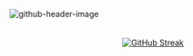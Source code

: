 
![github-header-image](https://github.com/user-attachments/assets/05df674d-5c8a-42e0-9a40-20d4a63b1dcd)

  <div>
    <a href="https://git.io/streak-stats">
      <p align="center">
        <img src="https://github-readme-streak-stats-seven-azure.vercel.app?user=markhermano&theme=dracula&hide_border=false&short_numbers=true&date_format=j%20M%5B%20Y%5D&mode=weekly" alt="GitHub Streak" style="margin-top: 20px;"/>
      </p>
    </a>
  </div>
<!--
**markhermano/markhermano** is a ✨ _special_ ✨ repository because its `README.md` (this file) appears on your GitHub profile.

Here are some ideas to get you started:

- 🔭 I’m currently working on ...
- 🌱 I’m currently learning ...
- 👯 I’m looking to collaborate on ...
- 🤔 I’m looking for help with ...
- 💬 Ask me about ...
- 📫 How to reach me: ...
- 😄 Pronouns: ...
- ⚡ Fun fact: ...
-->
